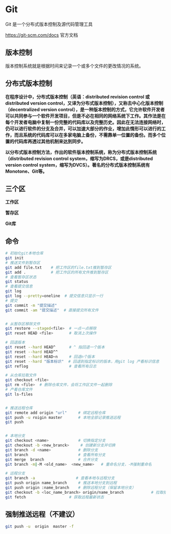 # Git

Git 是一个分布式版本控制及源代码管理工具 

https://git-scm.com/docs 官方文档

## 版本控制

版本控制系统就是根据时间来记录一个或多个文件的更改情况的系统。

## 分布式版本控制

**在程序设计中，分布式版本控制（英语：distributed revision control 或 distributed version control，又译为分布式版本控制），又称去中心化版本控制（decentralized version control），是一种版本控制的方式，它允许软件开发者可以共同参与一个软件开发项目，但是不必在相同的网络系统下工作。其作法是在每个开发者电脑中复制一份完整的代码库以及完整历史。因此在无法连接网络时，仍可以进行软件的分支及合并，可以加速大部分的作业，增加此情形可以进行的工作，而且系统的代码库可以在多家电脑上备份，不需靠单一位置的备份。而多个位置的代码库再透过其他机制来达到同步。**

**以分布式版本控制方法，作出的软件版本控制系统，称为分布式版本控制系统（distributed revision control system，缩写为DRCS，或是distributed version control system，缩写为DVCS）。著名的分布式版本控制系统有Monotone、Git等。**

## 三个区

**工作区**

**暂存区**

**Git库**

## 命令

```bash
# 初始化git本地仓库
git init  	
# 推送文件到暂存区
git add file.txt  	# 把工作区的file.txt推到暂存区
git add .			# 把工作区的所有文件推到暂存区
# 查看暂存区状态
git status
# 查看提交信息
git log
git log --pretty=oneline  # 提交信息只显示一行
# 提交
git commit -m "提交描述"
git commit -am "提交描述"  # 直接提交所有文件


# 从暂存区移除文件
git restore --staged<file>  # 一点一点移除
git reset HEAD <file>  		# 取消上次操作

# 回退版本
git reset --hard HEAD^ 		# ^ 指回退一个版本
git reset --hard HEAD^^
git reset --hard HEAD~n		# 回退n个版本
git reset --hard "版本标识"  # 回退到指定标识的版本，用git log 产看标识信息
git reflog       			# 查看所有日志

# 从仓库拉取文件
git checkout <file>
git rm <file>  # 删除仓库文件，会将工作区文件一起删除
# 产看仓库文件
git ls-files


# 推送远程仓库
git remote add origin "url" 	# 绑定远程仓库
git push -u roigin master       # 本地全部记录推送远程
git push


# 本地分支
git checkout <name>    			# 切换指定分支
git checkout -b <new_branck>     # 创建新分支并切换
git branch -d <name>            # 删除分支
git branch 						# 查看所有分支
git merge  branch				# 合并分支
git branch -m|-M <old_name>  <new_name>   # 重命名分支，-M强制重命名

# 远程分支
git branch -a                  # 查看本地与远程分支
git push origin name_branch		# 推送本地分支到远程
git push origin :name_branch	# 删除远程分支（保留本地分支）
git checkout -b <loc_name_branch> origin/name_branch			# 拉取指定远程分支并在本地创建分支
git fetch    				# 获取远程最新状态
```

## 强制推送远程（不建议）

```bash
git push -u  origin  master -f
```

 
